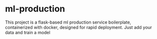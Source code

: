 # ml-production
This project is a flask-based ml production service boilerplate, containerized with docker, designed for rapid deployment. Just add your data and train a model
